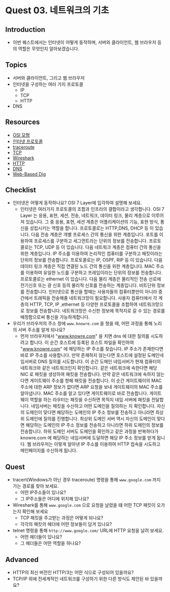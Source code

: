 # Quest 03. 네트워크의 기초

## Introduction
* 이번 퀘스트에서는 인터넷이 어떻게 동작하며, 서버와 클라이언트, 웹 브라우저 등의 역할은 무엇인지 알아보겠습니다.

## Topics
* 서버와 클라이언트, 그리고 웹 브라우저
* 인터넷을 구성하는 여러 가지 프로토콜
  * IP
  * TCP
  * HTTP
* DNS

## Resources
* [OSI 모형](https://ko.wikipedia.org/wiki/OSI_%EB%AA%A8%ED%98%95)
* [인터넷 프로토콜](https://ko.wikipedia.org/wiki/%EC%9D%B8%ED%84%B0%EB%84%B7_%ED%94%84%EB%A1%9C%ED%86%A0%EC%BD%9C)
* [traceroute](https://ping.eu/traceroute/)
* [TCP](https://ko.wikipedia.org/wiki/%EC%A0%84%EC%86%A1_%EC%A0%9C%EC%96%B4_%ED%94%84%EB%A1%9C%ED%86%A0%EC%BD%9C)
* [Wireshark](https://www.wireshark.org/download.html)
* [HTTP](https://ko.wikipedia.org/wiki/HTTP)
* [DNS](https://ko.wikipedia.org/wiki/%EB%8F%84%EB%A9%94%EC%9D%B8_%EB%84%A4%EC%9E%84_%EC%8B%9C%EC%8A%A4%ED%85%9C)
* [Web-Based Dig](https://networking.ringofsaturn.com/Tools/dig.php)

## Checklist
* 인터넷은 어떻게 동작하나요? OSI 7 Layer에 입각하여 설명해 보세요.
  * 인터넷은 여러가지 프로토콜의 조합과 인프라의 결합이라고 생각합니다.
OSI 7 Layer 는 응용, 표현, 세션, 전송, 네트워크, 데이터 링크, 물리 계층으로 이루어져 있습니다.
그 중 응용, 표현, 세션 계층은 어플리케이션의 기능, 표현 방식, 통신을 성립시키는 역할을 합니다.
프로토콜로는 HTTP,DNS, DHCP 등 이 있습니다.
다음 전송 계층은 개별 프로세스 간의 통신을 위한 계층입니다. 포트를 이용하여 프로세스를 구분하고
세그먼트라는 단위의 정보를 전송합니다. 프로토콜로는 TCP, UDP 등 이 있습니다.
다음 네트워크 계층은 컴퓨터 간의 통신을 위한 계층입니다. IP 주소를 이용하여 논리적인 컴퓨터를 구분하고
패킷이라는 단위의 정보를 전송합니다. 프로토콜로는 IP, OSPF, RIP 등 이 있습니다.
다음 데이터 링크 계층은 직접 연결된 노드 간의 통신을 위한 계층입니다. MAC 주소를 이용하여 유일한 노드를 구분하고
프레임이라는 단위의 정보를 전송합니다. 프로토콜로는 ethernet 이 있습니다.
다음 물리 계층은 물리적인 전송 선로에 전기신호 또는 광 신호 등의 물리적 신호를 전송하는 계층입니다.
비트단위 정보를 전송합니다.
인터넷으로 통신을 할때는 사용자들의 컴퓨터뿐만이 아니라 중간에서 트래픽을 전송해줄 네트워크망이 필요합니다.
사용자 컴퓨터에서 각 계층의 HTTP, TCP, IP ,ethernet 등 다양한 프로토콜을 조합하여 네트워크망으로 정보를 전송합니다.
네트워크망은 수신한 정보에 목적지로 갈 수 있는 경로를 배정함으로써 통신을 가능하게합니다.
* 우리가 브라우저의 주소 창에 `www.knowre.com` 을 쳤을 때, 어떤 과정을 통해 노리의 서버 주소를 알게 되나요?
  * 먼저 브라우저에서 "www.knowre.com" 을 치면 dns 에 대한 질의를 시도하려고 합니다.
이 순간 호스트에 등록된 호스트 파일을 확인하여 "www.knowre.com" 에 해당하는 IP 주소를 찾습니다. IP 주소가 존재한다면
바로 IP 주소를 사용합니다.
만약 존재하지 않는다면 호스트에 설정된 도메인네임서버로 DNS 질의를 시도합니다.
이 순간 도메인 네임서버가 현재 컴퓨터의 네트워크와 같은 네트워크인지 확인합니다.
같은 네트워크에 속한다면 해당 NIC 로 패킷을 생성하여 패킷을 전송합니다.
만약 같은 네트워크에 속하지 않는다면 게이트웨이 주소를 향해 패킷을 전송합니다.
이 순간 게이트웨이의 MAC 주소에 대한 ARP 정보가 없다면 ARP 요청을 보내 게이트웨이의 MAC 주소를 알아냅니다.
MAC 주소를 알고 있다면 게이트웨이로 바로 전송합니다.
게이트웨이 역할을 하는 라우터는 패킷을 수신하면 목적지 네임 서버에 패킷을 전달합니다.
네임서버는 패킷을 수신하고 어떤 도메인을 질의하는 지 확인합니다.
자신의 도메인이 맞다면 해당하는 도메인의 IP 주소 정보를 전송하고 아니라면 최상위 도메인에 질의를 진행합니다.
최상위 도메인 서버 역시 자신의 도메인이 맞다면 해당하는 도메인의 IP 주소 정보를 전송하고 아니라면 하위 도메인의 정보를 전송합니다.
하위 도메인 서버도 도메인을 확인하고 같은 과정을 반복하다가 knowre.com 에 해당하는 네임서버에 도달하면 해당 IP 주소 정보를 받게 됩니다.
웹 브라우저는 이렇게 알아낸 IP 주소를 이용하여 HTTP 접속을 시도하고 메인페이지를 수신하게 됩니다.

## Quest
* tracert(Windows가 아닌 경우 traceroute) 명령을 통해 `www.google.com` 까지 가는 경로를 찾아 보세요.
  * 어떤 IP주소들이 있나요?
  * 그 IP주소들은 어디에 위치해 있나요?
* Wireshark를 통해 `www.google.com` 으로 요청을 날렸을 떄 어떤 TCP 패킷이 오가는지 확인해 보세요
  * TCP 패킷을 주고받는 과정은 어떻게 되나요?
  * 각각의 패킷의 헤더에 어떤 정보들이 담겨 있나요?
* telnet 명령을 통해 `http://www.google.com/` URL에 HTTP 요청을 날려 보세요.
  * 어떤 헤더들이 있나요?
  * 그 헤더들은 어떤 역할을 하나요?

## Advanced
* HTTP의 최신 버전인 HTTP/3는 어떤 식으로 구성되어 있을까요?
* TCP/IP 외에 전세계적인 네트워크를 구성하기 위한 다른 방식도 제안된 바 있을까요?
